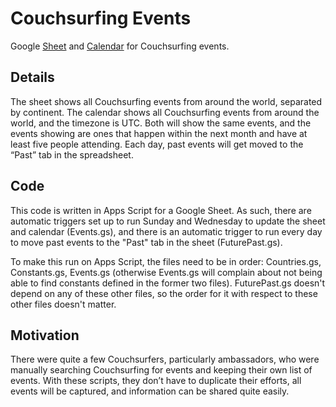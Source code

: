 # Couchsurfing Events
Google [Sheet](tinyurl.com/couchsurfingevents) and [Calendar](tinyurl.com/cseventscal) for Couchsurfing events.

## Details
The sheet shows all Couchsurfing events from around the world, separated by continent. The calendar shows all Couchsurfing events from around the world, and the timezone is UTC. Both will show the same events, and the events showing are ones that happen within the next month and have at least five people attending. Each day, past events will get moved to the “Past” tab in the spreadsheet.

## Code
This code is written in Apps Script for a Google Sheet. As such, there are automatic triggers set up to run Sunday and Wednesday to update the sheet and calendar (Events.gs), and there is an automatic trigger to run every day to move past events to the "Past" tab in the sheet (FuturePast.gs).

To make this run on Apps Script, the files need to be in order: Countries.gs, Constants.gs, Events.gs (otherwise Events.gs will complain about not being able to find constants defined in the former two files). FuturePast.gs doesn't depend on any of these other files, so the order for it with respect to these other files doesn't matter.

## Motivation
There were quite a few Couchsurfers, particularly ambassadors, who were manually searching Couchsurfing for events and keeping their own list of events. With these scripts, they don’t have to duplicate their efforts, all events will be captured, and information can be shared quite easily.
